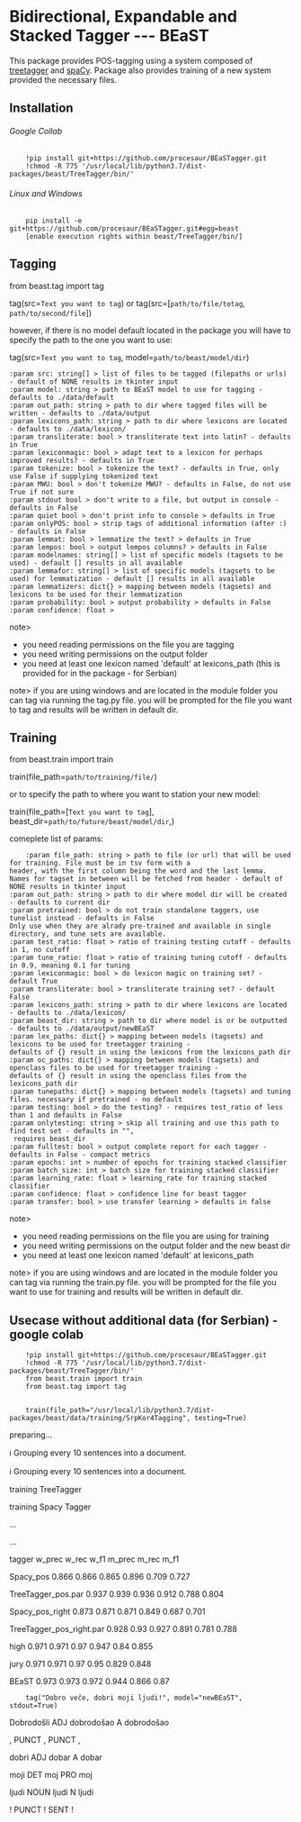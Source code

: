 # Bidirectional, Expandable and Stacked Tagger --- BEaST

This package provides POS-tagging using a system composed of [treetagger](https://www.cis.uni-muenchen.de/~schmid/tools/TreeTagger/) and [spaCy](https://spacy.io/).
Package also provides training of a new system provided the necessary files.

## Installation
###### Google Collab
        !pip install git+https://github.com/procesaur/BEaSTagger.git
        !chmod -R 775 '/usr/local/lib/python3.7/dist-packages/beast/TreeTagger/bin/'

###### Linux and Windows
        pip install -e git+https://github.com/procesaur/BEaSTagger.git#egg=beast
        [enable execution rights within beast/TreeTagger/bin/]


## Tagging

from beast.tag import tag

tag(src=`Text you want to tag`)
or
tag(src=[`path/to/file/totag`, `path/to/second/file`])

however, if there is no model default located in the package you will have to specify the path to the one you want to use:

tag(src=`Text you want to tag`, model=`path/to/beast/model/dir`)

    :param src: string[] > list of files to be tagged (filepaths or urls) - default of NONE results in tkinter input
    :param model: string > path to BEaST model to use for tagging - defaults to ./data/default
    :param out_path: string > path to dir where tagged files will be written - defaults to ./data/output
    :param lexicons_path: string > path to dir where lexicons are located - defaults to ./data/lexicon/
    :param transliterate: bool > transliterate text into latin? - defaults in True
    :param lexiconmagic: bool > adapt text to a lexicon for perhaps improved results? - defaults in True
    :param tokenize: bool > tokenize the text? - defaults in True, only use False if supplying tokenized text
    :param MWU: bool > don't tokenize MWU? - defaults in False, do not use True if not sure
    :param stdout bool > don't write to a file, but output in console - defaults in False
    :param quiet bool > don't print info to console > defaults in True
    :param onlyPOS: bool > strip tags of additional information (after :) - defaults in False
    :param lemmat: bool > lemmatize the text? > defaults in True
    :param lempos: bool > output lempos columns? > defaults in False
    :param modelnames: string[] > list of specific models (tagsets to be used) - default [] results in all available
    :param lemmafor: string[] > list of specific models (tagsets to be used) for lemmatization - default [] results in all available
    :param lemmatizers: dict{} > mapping between models (tagsets) and lexicons to be used for their lemmatization
    :param probability: bool > output probability > defaults in False
    :param confidence: float >

note>
- you need reading permissions on the file you are tagging 
- you need writing permissions on the output folder
- you need at least one lexicon named 'default' at lexicons_path (this is provided for in the package - for Serbian)

note>
   if you are using windows and are located in the module folder you can tag via running the tag.py file.
   you will be prompted for the file you want to tag and results will be written in default dir.

## Training

from beast.train import train

train(file_path=`path/to/training/file/`)

or to specify the path to where you want to station your new model:

train(file_path=[`Text you want to tag`], beast_dir=`path/to/future/beast/model/dir`,)

comeplete list of params:

        :param file_path: string > path to file (or url) that will be used for training. File must be in tsv form with a
    header, with the first column being the word and the last lemma.
    Names for tagset in between will be fetched from header - default of NONE results in tkinter input
    :param out_path: string > path to dir where model dir will be created - defaults to current dir
    :param pretrained: bool > do not train standalone taggers, use tunelist instead - defaults in False
    Only use when they are alrady pre-trained and available in single directory, and tune sets are available.
    :param test_ratio: float > ratio of training testing cutoff - defaults in 1, no cutoff
    :param tune_ratio: float > ratio of training tuning cutoff - defaults in 0.9, meaning 0.1 for tuning
    :param lexiconmagic: bool > do lexicon magic on training set? - default True
    :param transliterate: bool > transliterate training set? - default False
    :param lexicons_path: string > path to dir where lexicons are located - defaults to ./data/lexicon/
    :param beast_dir: string > path to dir where model is or be outputted - defaults to ./data/output/newBEaST
    :param lex_paths: dict{} > mapping between models (tagsets) and lexicons to be used for treetagger training -
    defaults of {} result in using the lexicons from the lexicons_path dir
    :param oc_paths: dict{} > mapping between models (tagsets) and openclass files to be used for treetagger training -
    defaults of {} result in using the openclass files from the lexicons_path dir
    :param tunepaths: dict{} > mapping between models (tagsets) and tuning files. necessary if pretrained - no default
    :param testing: bool > do the testing? - requires test_ratio of less than 1 and defaults in False
    :param onlytesting: string > skip all training and use this path to find test set - defaults in "",
     requires beast_dir
    :param fulltest: bool > output complete report for each tagger - defaults in False - compact metrics
    :param epochs: int > number of epochs for training stacked classifier
    :param batch_size: int > batch size for training stacked classifier
    :param learning_rate: float > learning_rate for training stacked classifier
    :param confidence: float > confidence line for beast tagger
    :param transfer: bool > use transfer learning > defaults in false

note>
- you need reading permissions on the file you are using for training
- you need writing permissions on the output folder and the new beast dir
- you need at least one lexicon named 'default' at lexicons_path

note>
   if you are using windows and are located in the module folder you can tag via running the train.py file.
   you will be prompted for the file you want to use for training and results will be written in default dir.
   
   
## Usecase without additional data (for Serbian) - google colab

        !pip install git+https://github.com/procesaur/BEaSTagger.git
        !chmod -R 775 '/usr/local/lib/python3.7/dist-packages/beast/TreeTagger/bin/'
        from beast.train import train
        from beast.tag import tag
        
        
        train(file_path="/usr/local/lib/python3.7/dist-packages/beast/data/training/SrpKor4Tagging", testing=True)
        
        
preparing...

ℹ Grouping every 10 sentences into a document.

ℹ Grouping every 10 sentences into a document.

training TreeTagger

training Spacy Tagger

...

...

tagger	w_prec	w_rec	w_f1	m_prec	m_rec	m_f1

Spacy_pos	0.866	0.866	0.865	0.896	0.709	0.727

TreeTagger_pos.par	0.937	0.939	0.936	0.912	0.788	0.804

Spacy_pos_right	0.873	0.871	0.871	0.849	0.687	0.701

TreeTagger_pos_right.par	0.928	0.93	0.927	0.891	0.781	0.788

high	0.971	0.971	0.97	0.947	0.84	0.855

jury	0.971	0.971	0.97	0.95	0.829	0.848

BEaST	0.973	0.973	0.972	0.944	0.866	0.87
                
                
        tag("Dobro veče, dobri moji ljudi!", model="newBEaST", stdout=True)
        
        
Dobrodošli	ADJ	dobrodošao	A	dobrodošao

,	PUNCT	,	PUNCT	,

dobri	ADJ	dobar	A	dobar

moji	DET	moj	PRO	moj

ljudi	NOUN	ljudi	N	ljudi

!	PUNCT	!	SENT	!


